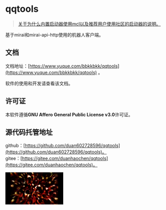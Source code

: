 # qqtools

> [关于为什么内置启动器使用mcl以及推荐用户使用社区的启动器的说明。](https://github.com/duan602728596/qqtools/issues/143)

基于mirai和mirai-api-http使用的机器人客户端。   

## 文档

文档地址：[https://www.yuque.com/bbkkbkk/qqtools](https://www.yuque.com/bbkkbkk/qqtools) 。   

软件的使用和开发请查看该文档。

## 许可证

本软件遵循**GNU Affero General Public License v3.0**许可证。

## 源代码托管地址

github：[https://github.com/duan602728596/qqtools](https://github.com/duan602728596/qqtools)。   
gitee：[https://gitee.com/duanhaochen/qqtools](https://gitee.com/duanhaochen/qqtools)。

![](flower.gif)
